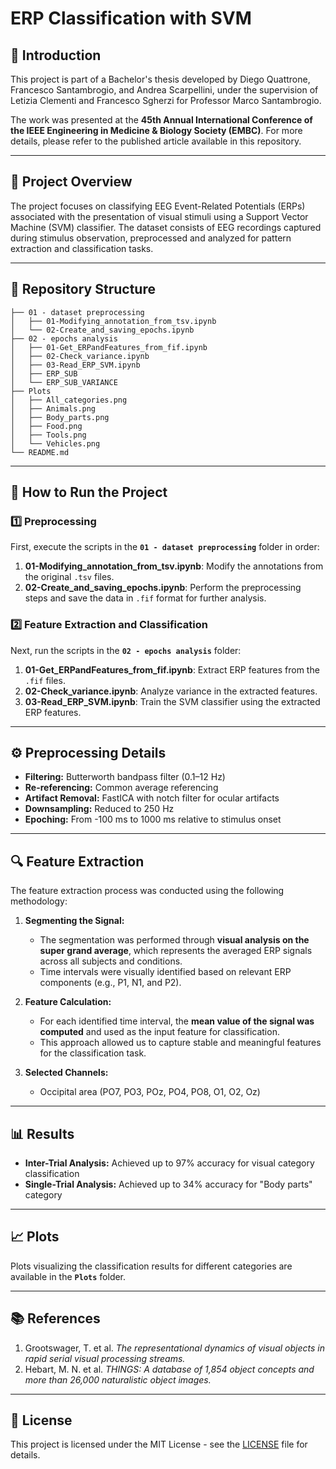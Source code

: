 # ERP Classification with SVM  

## 🧠 Introduction  
This project is part of a Bachelor's thesis developed by Diego Quattrone, Francesco Santambrogio, and Andrea Scarpellini, under the supervision of Letizia Clementi and Francesco Sgherzi for Professor Marco Santambrogio.  

The work was presented at the **45th Annual International Conference of the IEEE Engineering in Medicine & Biology Society (EMBC)**. For more details, please refer to the published article available in this repository.

---

## 📄 Project Overview  
The project focuses on classifying EEG Event-Related Potentials (ERPs) associated with the presentation of visual stimuli using a Support Vector Machine (SVM) classifier. The dataset consists of EEG recordings captured during stimulus observation, preprocessed and analyzed for pattern extraction and classification tasks.

---

## 📂 Repository Structure  
```
├── 01 - dataset preprocessing  
│   ├── 01-Modifying_annotation_from_tsv.ipynb  
│   └── 02-Create_and_saving_epochs.ipynb  
├── 02 - epochs analysis    
│   ├── 01-Get_ERPandFeatures_from_fif.ipynb  
│   ├── 02-Check_variance.ipynb  
│   ├── 03-Read_ERP_SVM.ipynb  
│   ├── ERP_SUB  
│   └── ERP_SUB_VARIANCE  
├── Plots  
│   ├── All_categories.png  
│   ├── Animals.png  
│   ├── Body_parts.png  
│   ├── Food.png  
│   ├── Tools.png  
│   └── Vehicles.png  
└── README.md
```

---

## 🔧 How to Run the Project  

### 1️⃣ Preprocessing  
First, execute the scripts in the **`01 - dataset preprocessing`** folder in order:  
1. **01-Modifying_annotation_from_tsv.ipynb**: Modify the annotations from the original `.tsv` files.  
2. **02-Create_and_saving_epochs.ipynb**: Perform the preprocessing steps and save the data in `.fif` format for further analysis.  

### 2️⃣ Feature Extraction and Classification  
Next, run the scripts in the **`02 - epochs analysis`** folder:  
1. **01-Get_ERPandFeatures_from_fif.ipynb**: Extract ERP features from the `.fif` files.  
2. **02-Check_variance.ipynb**: Analyze variance in the extracted features.  
3. **03-Read_ERP_SVM.ipynb**: Train the SVM classifier using the extracted ERP features.  

---

## ⚙️ Preprocessing Details  
- **Filtering:** Butterworth bandpass filter (0.1–12 Hz)  
- **Re-referencing:** Common average referencing  
- **Artifact Removal:** FastICA with notch filter for ocular artifacts  
- **Downsampling:** Reduced to 250 Hz  
- **Epoching:** From -100 ms to 1000 ms relative to stimulus onset  

---

## 🔍 Feature Extraction  
The feature extraction process was conducted using the following methodology:  
1. **Segmenting the Signal:**  
   - The segmentation was performed through **visual analysis on the super grand average**, which represents the averaged ERP signals across all subjects and conditions.  
   - Time intervals were visually identified based on relevant ERP components (e.g., P1, N1, and P2).  

2. **Feature Calculation:**  
   - For each identified time interval, the **mean value of the signal was computed** and used as the input feature for classification.  
   - This approach allowed us to capture stable and meaningful features for the classification task.  

3. **Selected Channels:**  
   - Occipital area (PO7, PO3, POz, PO4, PO8, O1, O2, Oz)  

---

## 📊 Results  
- **Inter-Trial Analysis:** Achieved up to 97% accuracy for visual category classification  
- **Single-Trial Analysis:** Achieved up to 34% accuracy for "Body parts" category  

---

## 📈 Plots  
Plots visualizing the classification results for different categories are available in the **`Plots`** folder.  

---

## 📚 References  
1. Grootswager, T. et al. *The representational dynamics of visual objects in rapid serial visual processing streams.*  
2. Hebart, M. N. et al. *THINGS: A database of 1,854 object concepts and more than 26,000 naturalistic object images.*  

---

## 📜 License  
This project is licensed under the MIT License - see the [LICENSE](LICENSE) file for details.


